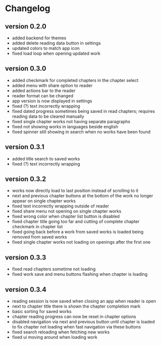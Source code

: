 # Changelog

## version 0.2.0

- added backend for themes
- added delete reading data button in settings
- updated colors to match app icon
- fixed load loop when opening updated work

## version 0.3.0

- added checkmark for completed chapters in the chapter select
- added menu with share option to reader
- added actions bar to the reader
- reader format can be changed
- app version is now displayed in settings
- fixed (?) text incorrectly wrapping
- fixed dated progress sometimes being saved in read chapters; requires reading data to be cleared manually
- fixed single chapter works not having separate paragraphs
- fixed not showing works in languages beside english
- fixed spinner still showing in search when no works have been found

## version 0.3.1

- added title search to saved works
- fixed (?) text incorrectly wrapping

## version 0.3.2

- works now directly load to last position instead of scrolling to it
- next and previous chapter buttons at the bottom of the work no longer appear on single chapter works
- fixed text incorrectly wrapping outside of reader
- fixed share menu not opening on single chapter works
- fixed wrong color when chapter list button is disabled
- fixed chapter title going too far and cutting of complete chapter checkmark in chapter list
- fixed going back before a work from saved works is loaded being removed from saved works
- fixed single chapter works not loading on openings after the first one

## version 0.3.3

- fixed read chapters sometime not loading
- fixed work save and menu buttons flashing when chapter is loading

## version 0.3.4

- reading session is now saved when closing an app when reader is open
- next to chapter title there is shown the chapter completion mark
- basic sorting for saved works
- chapter reading progress can now be reset in chapter options
- disabled navigation via next and previous button until chapter is loaded to fix chapter not loading when fast navigation via these buttons
- fixed search reloading when fetching new works
- fixed ui moving around when loading work
